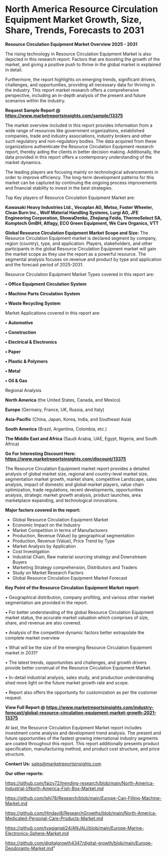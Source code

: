 # North America Resource Circulation Equipment Market Growth, Size, Share, Trends, Forecasts to 2031

<Strong> Resource Circulation Equipment Market Overview 2025 - 2031</strong>

The rising technology in Resource Circulation Equipment Market is also depicted in this research report. Factors that are boosting the growth of the market, and giving a positive push to thrive in the global market is explained in detail.

Furthermore, the report highlights on emerging trends, significant drivers, challenges, and opportunities, providing all necessary data for thriving in the industry. This report market research offers a comprehensive perspective, including an in-depth analysis of the present and future scenarios within the industry.

<strong>Request Sample Report @ <a href=https://www.marketreportsinsights.com/sample/13375>https://www.marketreportsinsights.com/sample/13375</a></strong>

The market overview included in this report provides information from a wide range of resources like government organizations, established companies, trade and industry associations, industry brokers and other such regulatory and non-regulatory bodies. The data acquired from these organizations authenticate the Resource Circulation Equipment research report, thereby aiding the clients in better decision making. Additionally, the data provided in this report offers a contemporary understanding of the market dynamics.

The leading players are focusing mainly on technological advancements in order to improve efficiency. The long-term development patterns for this market can be captured by continuing the ongoing process improvements and financial stability to invest in the best strategies.

Top Key players of Resource Circulation Equipment Market are:

<strong>Kawasaki Heavy Industries Ltd., Vecoplan AG, Metso, Foster Wheeler, Clean Burn Inc., Wolf Material Handling Systems, Lurgi AG, JFE Engineering Corporation, ShowaDenko, Zhejiang Feida, ThermoSelect SA, Komptech GmBH, Alfagy, ECO Green Equipment, We Care Organics, VTT</strong>

<strong><b>Global Resource Circulation Equipment Market Scope and Size:</b></strong>
The Resource Circulation Equipment market is declared segment by company, region (country), type, and application. Players, stakeholders, and other participants in the global Resource Circulation Equipment market will gain the market scope as they use the report as a powerful resource. The segmental analysis focuses on revenue and product by type and application and the forecast period of 2025-2031.

Resource Circulation Equipment Market Types covered in this report are:

<strong>• Office Equipment Circulation System

• Machine Parts Circulation System

• Waste Recycling System</strong>

Market Applications covered in this report are:

<strong>• Automotive

• Construction

• Electrical & Electronics

• Paper

• Plastic & Polymers

• Metal

• Oil & Gas</strong> 

Regional Analysis

<strong>North America</strong> (the United States, Canada, and Mexico)

<strong>Europe</strong> (Germany, France, UK, Russia, and Italy)

<strong>Asia-Pacific</strong> (China, Japan, Korea, India, and Southeast Asia)

<strong>South America</strong> (Brazil, Argentina, Colombia, etc.)

<strong>The Middle East and Africa</strong> (Saudi Arabia, UAE, Egypt, Nigeria, and South Africa)

<strong>Go For Interesting Discount Here: <a href=https://www.marketreportsinsights.com/discount/13375>https://www.marketreportsinsights.com/discount/13375</a></strong>

The Resource Circulation Equipment market report provides a detailed analysis of global market size, regional and country-level market size, segmentation market growth, market share, competitive Landscape, sales analysis, impact of domestic and global market players, value chain optimization, trade regulations, recent developments, opportunities analysis, strategic market growth analysis, product launches, area marketplace expanding, and technological innovations.

<strong><b>Major factors covered in the report:</b></strong>
<ul>
  <li>Global Resource Circulation Equipment Market </li>
  <li>Economic Impact on the Industry</li>
  <li>Market Competition in terms of Manufacturers</li>
  <li>Production, Revenue (Value) by geographical segmentation</li>
  <li>Production, Revenue (Value), Price Trend by Type</li>
  <li>Market Analysis by Application</li>
  <li>Cost Investigation</li>
  <li>Industrial Chain, Raw material sourcing strategy and Downstream Buyers</li>
  <li>Marketing Strategy comprehension, Distributors and Traders</li>
  <li>Study on Market Research Factors</li>
  <li>Global Resource Circulation Equipment Market Forecast</li>
</ul>

<strong><b>Key Point of the Resource Circulation Equipment Market report:</b></strong>

• Geographical distribution, company profiling, and various other market segmentation are provided in the report.

• For better understanding of the global Resource Circulation Equipment market status, the accurate market valuation which comprises of size, share, and revenue are also covered.

• Analysis of the competitive dynamic factors better extrapolate the complete market overview

• What will be the size of the emerging Resource Circulation Equipment market in 2031?

• The latest trends, opportunities and challenges, and growth drivers provide better construal of the Resource Circulation Equipment Market.

• In-detail industrial analysis, sales study, and production understanding shed more light on the future market growth rate and scope.

• Report also offers the opportunity for customization as per the customer request.

<strong><b>View Full Report @ <a href=https://www.marketreportsinsights.com/industry-forecast/global-resource-circulation-equipment-market-growth-2021-13375>https://www.marketreportsinsights.com/industry-forecast/global-resource-circulation-equipment-market-growth-2021-13375</a></b></strong>


At last, the Resource Circulation Equipment Market report includes investment come analysis and development trend analysis. The present and future opportunities of the fastest growing international industry segments are coated throughout this report. This report additionally presents product specification, manufacturing method, and product cost structure, and price structure.

<strong>Contact Us:</strong>
sales@marketreportsinsights.com

<strong>Our other reports:</strong>

<a href=https://github.com/faizy72/trending-research/blob/main/North-America-Industrial-I/North-America-Fish-Box-Market.md>https://github.com/faizy72/trending-research/blob/main/North-America-Industrial-I/North-America-Fish-Box-Market.md</a>

<a href=https://github.com/Ishi78/Research/blob/main/Europe-Can-Filling-Machine-Market.md>https://github.com/Ishi78/Research/blob/main/Europe-Can-Filling-Machine-Market.md</a>

<a href=https://github.com/Hindavi8/ResearchGrowths/blob/main/North-America-Medicated-Personal-Care-Products-Market.md>https://github.com/Hindavi8/ResearchGrowths/blob/main/North-America-Medicated-Personal-Care-Products-Market.md</a>

<a href=https://github.com/tyagianjali24/ANJALI/blob/main/Europe-Marine-Electronics-Sphere-Market.md>https://github.com/tyagianjali24/ANJALI/blob/main/Europe-Marine-Electronics-Sphere-Market.md</a>

<a href=https://github.com/digitalgrowth4347/digital-growth/blob/main/Europe-Deodorants-Market.md>https://github.com/digitalgrowth4347/digital-growth/blob/main/Europe-Deodorants-Market.md</a>"
